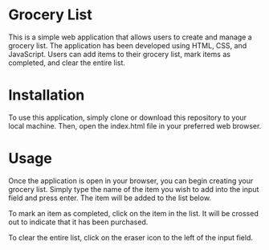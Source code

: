 # Grocery List
This is a simple web application that allows users to create and manage a grocery list. The application has been developed using HTML, CSS, and JavaScript. Users can add items to their grocery list, mark items as completed, and clear the entire list.
# Installation
To use this application, simply clone or download this repository to your local machine. Then, open the index.html file in your preferred web browser.
# Usage
Once the application is open in your browser, you can begin creating your grocery list. Simply type the name of the item you wish to add into the input field and press enter. The item will be added to the list below.

To mark an item as completed, click on the item in the list. It will be crossed out to indicate that it has been purchased.

To clear the entire list, click on the eraser icon to the left of the input field.


